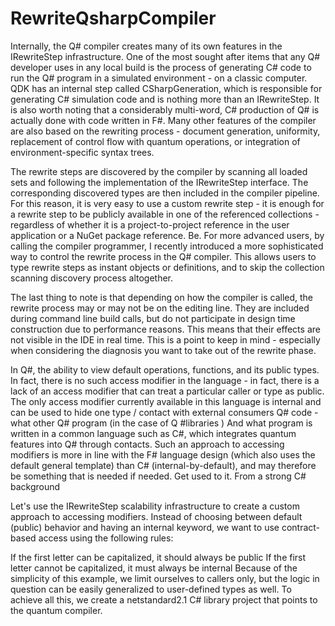 # RewriteQsharpCompiler
Internally, the Q# compiler creates many of its own features in the IRewriteStep infrastructure. One of the most sought after items that any Q# developer uses in any local build is the process of generating C# code to run the Q# program in a simulated environment - on a classic computer. QDK has an internal step called CSharpGeneration, which is responsible for generating C# simulation code and is nothing more than an IRewriteStep. It is also worth noting that a considerably multi-word, C# production of Q# is actually done with code written in F#. Many other features of the compiler are also based on the rewriting process - document generation, uniformity, replacement of control flow with quantum operations, or integration of environment-specific syntax trees.

The rewrite steps are discovered by the compiler by scanning all loaded sets and following the implementation of the IRewriteStep interface. The corresponding discovered types are then included in the compiler pipeline. For this reason, it is very easy to use a custom rewrite step - it is enough for a rewrite step to be publicly available in one of the referenced collections - regardless of whether it is a project-to-project reference in the user application or a NuGet package reference. Be. For more advanced users, by calling the compiler programmer, I recently introduced a more sophisticated way to control the rewrite process in the Q# compiler. This allows users to type rewrite steps as instant objects or definitions, and to skip the collection scanning discovery process altogether.

The last thing to note is that depending on how the compiler is called, the rewrite process may or may not be on the editing line. They are included during command line build calls, but do not participate in design time construction due to performance reasons. This means that their effects are not visible in the IDE in real time. This is a point to keep in mind - especially when considering the diagnosis you want to take out of the rewrite phase.

In Q#, the ability to view default operations, functions, and its public types. In fact, there is no such access modifier in the language - in fact, there is a lack of an access modifier that can treat a particular caller or type as public. The only access modifier currently available in this language is internal and can be used to hide one type / contact with external consumers Q# code - what other Q# program (in the case of Q #libraries ) And what program is written in a common language such as C#, which integrates quantum features into Q# through contacts. Such an approach to accessing modifiers is more in line with the F# language design (which also uses the default general template) than C# (internal-by-default), and may therefore be something that is needed if needed. Get used to it. From a strong C# background

Let's use the IRewriteStep scalability infrastructure to create a custom approach to accessing modifiers. Instead of choosing between default (public) behavior and having an internal keyword, we want to use contract-based access using the following rules:

If the first letter can be capitalized, it should always be public
If the first letter cannot be capitalized, it must always be internal
Because of the simplicity of this example, we limit ourselves to callers only, but the logic in question can be easily generalized to user-defined types as well. To achieve all this, we create a netstandard2.1 C# library project that points to the quantum compiler.
